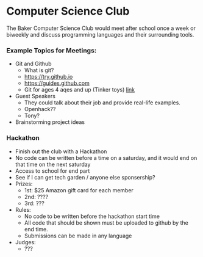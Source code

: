 Computer Science Club
===

The Baker Computer Science Club would meet after school once a week or biweekly
and discuss programming languages and their surrounding tools.

### Example Topics for Meetings:
- Git and Github
  - What is git?
  - https://try.github.io
  - https://guides.github.com
  - Git for ages 4 aqes and up (Tinker toys) [link](https://www.youtube.com/watch?v=1ffBJ4sVUb4)
- Guest Speakers
  - They could talk about their job and provide real-life examples.
  - Openhack??
  - Tony?
- Brainstorming project ideas

### Hackathon
  - Finish out the club with a Hackathon
  - No code can be written before a time on a saturday, and it would end on that time on the next saturday
  - Access to school for end part
  - See if I can get tech garden / anyone else sponsership?
  - Prizes:
    - 1st: $25 Amazon gift card for each member
    - 2nd: ????
    - 3rd: ???
  - Rules:
    - No code to be written before the hackathon start time
    - All code that should be shown must be uploaded to github by the end time.
    - Submissions can be made in any language
  - Judges:
    - ???
